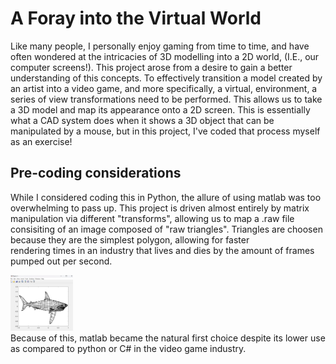 # A Foray into the Virtual World

Like many people, I personally enjoy gaming from time to time, and have often wondered at the intricacies of 3D modelling into a 2D world, (I.E., our computer screens!). This project
arose from a desire to gain a better understanding of this concepts. To effectively transition a model created by an artist into a video game, and more specifically, a virtual,
environment, a series of view transformations need to be performed. This allows us to take a 3D model and map its appearance onto a 2D screen. This is essentially what a CAD system 
does when it shows a 3D object that can be manipulated by a mouse, but in this project, I've coded that process myself as an exercise!

## Pre-coding considerations

While I considered coding this in Python, the allure of using matlab was too overwhelming to pass up. This project is driven almost entirely by matrix manipulation via different 
"transforms", allowing us to map a .raw file consisiting of an image composed of "raw triangles". Triangles are choosen because they are the simplest polygon, allowing for faster  
rendering times in an industry that lives and dies by the amount of frames pumped out per second.
<div>
	<img src="/images/shark_triangle.png" width="100" >
</div>
Because of this, matlab became the natural first choice despite its lower use as compared to python or C# in the video game industry. 
